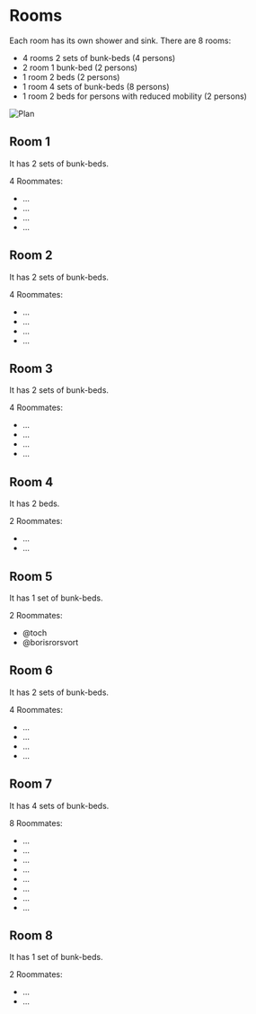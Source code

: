 # Rooms

Each room has its own shower and sink. There are 8 rooms:

* 4 rooms 2 sets of bunk-beds (4 persons)
* 2 room 1 bunk-bed (2 persons)
* 1 room 2 beds (2 persons)
* 1 room 4 sets of bunk-beds (8 persons)
* 1 room 2 beds for persons with reduced mobility (2 persons)

![Plan](http://www.ajtilff.be/images/visite/plans_en.png)

## Room 1

It has 2 sets of bunk-beds.

4 Roommates:

* ...
* ...
* ...
* ...

## Room 2

It has 2 sets of bunk-beds.

4 Roommates:

* ...
* ...
* ...
* ...

## Room 3

It has 2 sets of bunk-beds.

4 Roommates:

* ...
* ...
* ...
* ...

## Room 4

It has 2 beds.

2 Roommates:

* ...
* ...

## Room 5

It has 1 set of bunk-beds.

2 Roommates:

* @toch
* @borisrorsvort

## Room 6

It has 2 sets of bunk-beds.

4 Roommates:

* ...
* ...
* ...
* ...

## Room 7

It has 4 sets of bunk-beds.

8 Roommates:

* ...
* ...
* ...
* ...
* ...
* ...
* ...
* ...

## Room 8

It has 1 set of bunk-beds.

2 Roommates:

* ...
* ...
